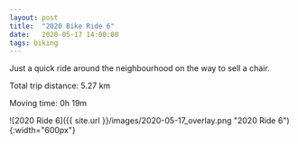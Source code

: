 ```yaml
---
layout: post
title:  "2020 Bike Ride 6"
date:   2020-05-17 14:00:00
tags: biking
---
```


Just a quick ride around the neighbourhood on the way to sell a chair.

Total trip distance: 5.27 km

Moving time: 0h 19m

![2020 Ride 6]({{ site.url }}/images/2020-05-17_overlay.png "2020 Ride 6"){:width="600px"}
